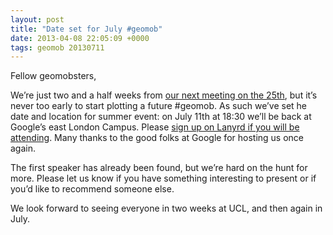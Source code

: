 ```yaml
--- 
layout: post
title: "Date set for July #geomob"
date: 2013-04-08 22:05:09 +0000
tags: geomob 20130711
---
```

Fellow geomobsters,

We’re just two and a half weeks from [our next meeting on the 25th](http://geomobldn.org/post/44291757142/spring-geomob-25th-of-april-at-ucl), but it’s never too early to start plotting a future #geomob. As such we’ve set he date and location for summer event: on July 11th at 18:30 we’ll be back at Google’s east London Campus. Please [sign up on Lanyrd if you will be attending](http://lanyrd.com/2013/geomob-july/). Many thanks to the good folks at Google for hosting us once again. 

The first speaker has already been found, but we’re hard on the hunt for more. Please let us know if you have something interesting to present or if you’d like to recommend someone else. 

We look forward to seeing everyone in two weeks at UCL, and then again in July.